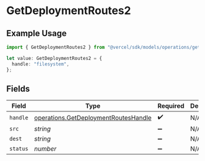 # GetDeploymentRoutes2

## Example Usage

```typescript
import { GetDeploymentRoutes2 } from "@vercel/sdk/models/operations/getdeployment.js";

let value: GetDeploymentRoutes2 = {
  handle: "filesystem",
};
```

## Fields

| Field                                                                                        | Type                                                                                         | Required                                                                                     | Description                                                                                  |
| -------------------------------------------------------------------------------------------- | -------------------------------------------------------------------------------------------- | -------------------------------------------------------------------------------------------- | -------------------------------------------------------------------------------------------- |
| `handle`                                                                                     | [operations.GetDeploymentRoutesHandle](../../models/operations/getdeploymentrouteshandle.md) | :heavy_check_mark:                                                                           | N/A                                                                                          |
| `src`                                                                                        | *string*                                                                                     | :heavy_minus_sign:                                                                           | N/A                                                                                          |
| `dest`                                                                                       | *string*                                                                                     | :heavy_minus_sign:                                                                           | N/A                                                                                          |
| `status`                                                                                     | *number*                                                                                     | :heavy_minus_sign:                                                                           | N/A                                                                                          |